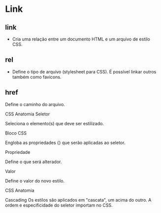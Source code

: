 # Link
## link
* Cria uma relação entre um documento HTML e um arquivo de estilo CSS.

## rel
* Define o tipo de arquivo (stylesheet para CSS). É possível linkar outros também como favicons.

## href
Define o caminho do arquivo.

<link rel="stylesheet" href="/style.css" />
CSS Anatomia
Seletor

Seleciona o elemento(s) que deve ser estilizado.

Bloco CSS

Engloba as propriedades {} que serão aplicadas ao seletor.

Propriedade

Define o que será alterador.

Valor

Define o valor do novo estilo.

CSS Anatomia

Cascading
Os estilos são aplicados em "cascata", um acima do outro. A ordem e especificidade do seletor importam no CSS.